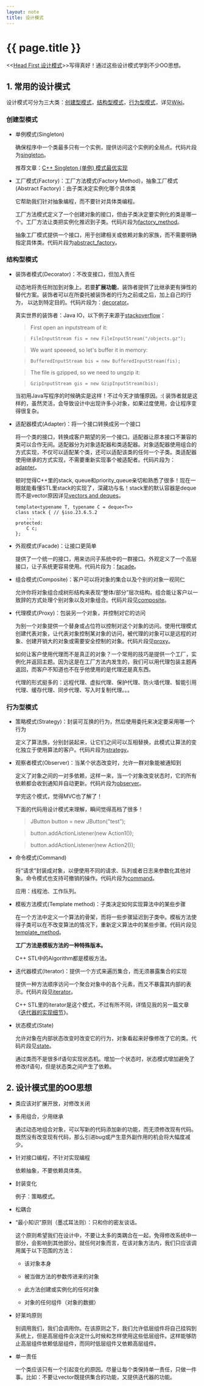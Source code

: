 ```yaml
---
layout: note
title: 设计模式
---
```


{{ page.title }}
================

<<[Head First 设计模式](http://book.douban.com/subject/2243615/)>>写得真好！通过这些设计模式学到不少OO思想。

## 1. 常用的设计模式

设计模式可分为三大类：[创建型模式](#CreatinalPattern)，[结构型模式](#StructuralPattern)，[行为型模式](#BehavioralPattern)，详见[Wiki](http://zh.wikipedia.org/zh-cn/%E8%AE%BE%E8%AE%A1%E6%A8%A1%E5%BC%8F_%28%E8%AE%A1%E7%AE%97%E6%9C%BA%29)。

<h3 id="CreatinalPattern">创建型模式</h3>

* 单例模式(Singleton)
  
  确保程序中一个类最多只有一个实例，提供访问这个实例的全局点。代码片段为[singleton](code/singleton.txt)。

  推荐文章：[C++ Singleton (单例) 模式最优实现](http://blog.yangyubo.com/2009/06/04/best-cpp-singleton-pattern/)

* 工厂模式(Factory)：工厂方法模式(Factory Method)，抽象工厂模式(Abstract Factory)：由子类决定实例化哪个具体类

  它帮助我们针对抽象编程，而不要针对具体类编程。

  工厂方法模式定义了一个创建对象的接口，但由子类决定要实例化的类是哪一个。工厂方法让类把实例化推迟到子类。代码片段为[factory_method](code/factory_method.txt)。

  抽象工厂模式提供一个接口，用于创建相关或依赖对象的家族，而不需要明确指定具体类。代码片段为[abstract_factory](code/abstract_factory.txt)。
  
<h3 id="StructuralPattern">结构型模式</h3>

* 装饰者模式(Decorator)：不改变接口，但加入责任

  动态地将责任附加到对象上。若要**扩展功能**，装饰者提供了比继承更有弹性的替代方案。装饰者可以在所委托被装饰者的行为之前或之后，加上自己的行为， 以达到特定目的。代码片段为：[decorator](code/decorator.txt)。

  真实世界的装饰者：Java IO，以下例子来源于[stackoverflow](http://stackoverflow.com/questions/6366385/decorator-pattern-for-io)：
  
  > First open an inputstream of it:

  >     FileInputStream fis = new FileInputStream("/objects.gz");

  > We want speeeed, so let's buffer it in memory:

  >     BufferedInputStream bis = new BufferedInputStream(fis);

  > The file is gzipped, so we need to ungzip it:

  >     GzipInputStream gis = new GzipInputStream(bis);

  当初用Java写程序的时候确实是这样！不过今天才搞懂原因。:( 装饰者就是这样的，虽然灵活，会导致设计中出现许多小对象，如果过度使用，会让程序变得很复杂。

* 适配器模式(Adapter)：将一个接口转换成另一个接口

  将一个类的接口，转换成客户期望的另一个接口。适配器让原本接口不兼容的类可以合作无间。适配器分为对象适配器和类适配器。对象适配器使用组合的方式实现，不仅可以适配某个类，还可以适配该类的任何一个子类。类适配器使用继承的方式实现，不需要重新实现事个被适配者。代码片段为：[adapter](code/adapter.txt)。
 
  顿时觉得C++里的stack, queue和priority_queue亲切和熟悉了很多！现在一眼就能看懂STL里stack的实现了，深藏功与名！stack里的默认容器是deque而不是vector原因详见[vectors and deques](http://www.gotw.ca/publications/mill10.htm)。
  
      template<typename T, typename C = deque<T>>
      class stack { // §iso.23.6.5.2
          ...
      protected:
          C c;
      };

* 外观模式(Facade)：让接口更简单
  
  提供了一个统一的接口，用来访问子系统中的一群接口。外观定义了一个高层接口，让子系统更容易使用。代码片段为：[facade](code/facade.txt)。

* 组合模式(Composite)：客户可以将对象的集合以及个别的对象一视同仁

  允许你将对象组合成树形结构来表现“整体/部分”层次结构。组合能让客户以一致辞的方式处理个别对象以及对象组合。代码片段见[composite](code/composite.txt)。  

* 代理模式(Proxy)：包装另一个对象，并控制对它的访问

  为别一个对象提供一个替身或占位符以控制对这个对象的访问。使用代理模式创建代表对象，让代表对象控制某对象的访问，被代理的对象可以是远程的对象、创建开销大的对象或需要安全控制的对象。代码片段见[proxy](code/proxy.txt)。

  如何让客户使用代理而不是真正的对象？一个常用的技巧是提供一个工厂，实例化并返回主题。因为这是在工厂方法内发生的，我们可以用代理包装主题再返回，而客户不知道也不在乎他使用的是代理还是真东西。

  代理的形式挺多的：远程代理、虚拟代理、保护代理、防火墙代理、智能引用代理、缓存代理、同步代理、写入时复制代理。。。

<h3 id="BehavioralPattern">行为型模式</h3>

* 策略模式(Strategy)：封装可互换的行为，然后使用委托来决定要采用哪一个行为

  定义了算法族，分别封装起来，让它们之间可以互相替换，此模式让算法的变化独立于使用算法的客户。代码片段为[strategy](code/strategy.txt)。

* 观察者模式(Observer)：当某个状态改变时，允许一群对象能被通知到

  定义了对象之间的一对多依赖，这样一来，当一个对象改变状态时，它的所有依赖都会收到通知并自动更新。代码片段为[observer](code/observer.txt)。

  学完这个模式，觉得MVC也了解了！

  下面的代码用设计模式来理解，瞬间觉得高档了很多！
  > JButton button = new JButton("test");

  > button.addActionListener(new Action1());

  > button.addActionListener(new Action2()); 

* 命令模式(Command)

  将“请求”封装成对象，以便使用不同的请求、队列或者日志来参数化其他对象。命令模式也支持可撤销的操作。代码片段为[command](code/command.txt)。

  应用：线程池、工作队列。

* 模板方法模式(Template method)：子类决定如何实现算法中的某些步骤

  在一个方法中定义一个算法的骨架，而将一些步骤延迟到子类中。模板方法使得子类可以在不改变算法的情况下，重新定义算法中的某些步骤。代码片段见[template_method](code/template_method.txt)。

  **工厂方法是模板方法的一种特殊版本。**

  C++ STL中的Algorithm都是模板方法。

* 迭代器模式(Iterator)：提供一个方式来遍历集合，而无须暴露集合的实现

  提供一种方法顺序访问一个聚合对象中的各个元素，而又不暴露其内部的表示。代码片段见[iterator](code/iterator.txt)。

  C++ STL里的iterator是这个模式，不过有所不同，详情见我的另一篇文章《[迭代器的实现细节](../c++/iterator.html)》。

* 状态模式(State)
  
  允许对象在内部状态改变时改变它的行为，对象看起来好像修改了它的类。代码片段见[state](code/state.txt)。

  通过类而不是很多if语句实现状态机。增加一个状态时，状态模式增加避免了修改if语句，但是状态类之间产生了依赖。

## 2. 设计模式里的OO思想

  * 类应该对扩展开放，对修改关闭

  * 多用组合，少用继承
  
    通过动态地组合对象，可以写新的代码添加新的功能，而无须修改现有代码。既然没有改变现有代码，那么引进bug或产生意外副作用的机会将大幅度减少。

  * 针对接口编程，不针对实现编程
 
    依赖抽象，不要依赖具体类。

  * 封装变化

    例子：策略模式。

  * 松耦合

  * “最小知识”原则（墨忒耳法则）：只和你的密友谈话。
    
    这个原则希望我们在设计中，不要让太多的类耦合在一起，免得修改系统中一部分，会影响到其他部分。就任何对象而言，在该对象方法内，我们只应该调用属于以下范围的方法：
    
    * 该对象本身
    
    * 被当做方法的参数传进来的对象

    * 此方法创建或实例化的任何对象

    * 对象的任何组件（对象的数据）
  
  * 好莱坞原则

    别调用我们，我们会调用你。在该原则之下，我们允许低层组件将自己挂钩到系统上，但是高层组件会决定什么时候和怎样使用这些低层组件。这样能够防止高层组件依赖低层组件，而同时低层组件又依赖高层组件。

  * 单一责任

    一个类应该只有一个引起变化的原因。尽量让每个类保持单一责任，只做一件事。比如：不要让vector既提供集合的功能，又提供迭代器的功能。

